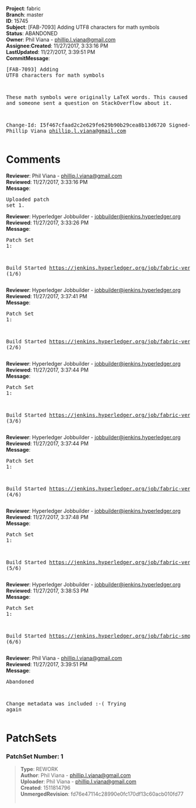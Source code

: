 <strong>Project</strong>: fabric</br><strong>Branch</strong>: master<br><strong>ID</strong>: 15745<br><strong>Subject</strong>: [FAB-7093] Adding UTF8 characters for math symbols<br><strong>Status</strong>: ABANDONED<br><strong>Owner</strong>: Phil Viana - phillip.l.viana@gmail.com<br><strong>Assignee</strong>:<strong>Created</strong>: 11/27/2017, 3:33:16 PM<br><strong>LastUpdated</strong>: 11/27/2017, 3:39:51 PM<br><strong>CommitMessage</strong>:<br><pre>[FAB-7093] Adding UTF8 characters for math symbols

These math symbols were originally LaTeX words. This caused
confusion and someone sent a question on StackOverflow about it.

Change-Id: I5f467cfaad2c2e629fe629b90b29cea8b13d6720
Signed-off-by: Phillip Viana <phillip.l.viana@gmail.com>
</pre><h1>Comments</h1><strong>Reviewer</strong>: Phil Viana - phillip.l.viana@gmail.com<br><strong>Reviewed</strong>: 11/27/2017, 3:33:16 PM<br><strong>Message</strong>: <pre>Uploaded patch set 1.</pre><strong>Reviewer</strong>: Hyperledger Jobbuilder - jobbuilder@jenkins.hyperledger.org<br><strong>Reviewed</strong>: 11/27/2017, 3:33:26 PM<br><strong>Message</strong>: <pre>Patch Set 1:

Build Started https://jenkins.hyperledger.org/job/fabric-verify-s390x/349/ (1/6)</pre><strong>Reviewer</strong>: Hyperledger Jobbuilder - jobbuilder@jenkins.hyperledger.org<br><strong>Reviewed</strong>: 11/27/2017, 3:37:41 PM<br><strong>Message</strong>: <pre>Patch Set 1:

Build Started https://jenkins.hyperledger.org/job/fabric-verify-two-staged-ci-check-x86_64/1770/ (2/6)</pre><strong>Reviewer</strong>: Hyperledger Jobbuilder - jobbuilder@jenkins.hyperledger.org<br><strong>Reviewed</strong>: 11/27/2017, 3:37:44 PM<br><strong>Message</strong>: <pre>Patch Set 1:

Build Started https://jenkins.hyperledger.org/job/fabric-verify-end-2-end-x86_64/10903/ (3/6)</pre><strong>Reviewer</strong>: Hyperledger Jobbuilder - jobbuilder@jenkins.hyperledger.org<br><strong>Reviewed</strong>: 11/27/2017, 3:37:44 PM<br><strong>Message</strong>: <pre>Patch Set 1:

Build Started https://jenkins.hyperledger.org/job/fabric-verify-behave-x86_64/13260/ (4/6)</pre><strong>Reviewer</strong>: Hyperledger Jobbuilder - jobbuilder@jenkins.hyperledger.org<br><strong>Reviewed</strong>: 11/27/2017, 3:37:48 PM<br><strong>Message</strong>: <pre>Patch Set 1:

Build Started https://jenkins.hyperledger.org/job/fabric-verify-x86_64/19213/ (5/6)</pre><strong>Reviewer</strong>: Hyperledger Jobbuilder - jobbuilder@jenkins.hyperledger.org<br><strong>Reviewed</strong>: 11/27/2017, 3:38:53 PM<br><strong>Message</strong>: <pre>Patch Set 1:

Build Started https://jenkins.hyperledger.org/job/fabric-smoke-tests-verify-x86_64/656/ (6/6)</pre><strong>Reviewer</strong>: Phil Viana - phillip.l.viana@gmail.com<br><strong>Reviewed</strong>: 11/27/2017, 3:39:51 PM<br><strong>Message</strong>: <pre>Abandoned

Change metadata was included :-( Trying again</pre><h1>PatchSets</h1><h3>PatchSet Number: 1</h3><blockquote><strong>Type</strong>: REWORK<br><strong>Author</strong>: Phil Viana - phillip.l.viana@gmail.com<br><strong>Uploader</strong>: Phil Viana - phillip.l.viana@gmail.com<br><strong>Created</strong>: 1511814796<br><strong>UnmergedRevision</strong>: fd76e47114c28990e0fc170df13c60acb010fd77<br><br></blockquote>